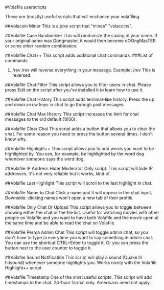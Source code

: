 #Volafile userscripts

These are (mostly) useful scripts that will enchance your volafiling.

##Volacoin Miner
This is a joke script that "mines" "volacoins".

##Volafile Case Randomizer
This will randomize the casing in your name.
If your original name was Dongmaster, it would then become dOOngMasTER or some other random combination.

##Volafile Chat++
This script adds additional chat commands.
###List of commands
1. /rev
/rev will reverse everything in your message.
Example: /rev This is reversed.

##Volafile Chat Filter
This script allows you to filter users in chat.
Please press Edit on the script after you've installed it to learn how to use it.

##Volafile Chat History
This script adds terminal-like history. Press the up and down arrow keys in chat to go through past messages.

##Volafile Chat Max History
This script increases the limit for chat messages to the old default (1000).

##Volafile Clear Chat
This script adds a button that allows you to clear the chat.
For some reason you need to press the button several times.
I don't know why.

##Volafile Highlight++
This script allows you to add words you want to be highlighted by.
You can, for example, be highlighted by the word dog whenever someone says the word dog.

##Volafile IP Address Hider
Moderator Only script.
This script will hide IP addresses.
It's not very reliable but it works, kind of.

##Volafile Last Highlight
This script will scroll to the last highlight in chat.

##Volafile Name to Chat
Click a name and it will appear in the chat input.
Downside: clicking names won't open a new tab of their profile.

##Volafile Only Chat Or Upload
This script allows you to toggle between showing either the chat or the file list.
Useful for watching movies with other people on Volafile and you want to have both
Volafile and the movie open at the same time and be able to read the chat on Volafile.

##Volafile Perma Admin Chat
This script will toggle admin chat, so you don't have to type /a everytime you want
to say something in admin chat.
You can use the shortcut CTRL+Enter to toggle it.
Or you can press the button next to the user counter to toggle it.

##Volafile Sound Notification
This script will play a sound (Quake III hitsound) whenever someone highlights you.
Works nicely with the Volafile Highlight++ script.

##Volafile Timestamp
One of the most useful scripts.
This script will add timestamps to the chat. 
24-hour format only. Americans need not apply.


